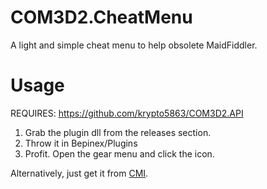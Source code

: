 # COM3D2.CheatMenu
A light and simple cheat menu to help obsolete MaidFiddler.

# Usage #
REQUIRES: https://github.com/krypto5863/COM3D2.API

1. Grab the plugin dll from the releases section.
2. Throw it in Bepinex/Plugins
3. Profit. Open the gear menu and click the icon.

Alternatively, just get it from [CMI](https://krypto5863.github.io/COM-Modular-Installer/).
